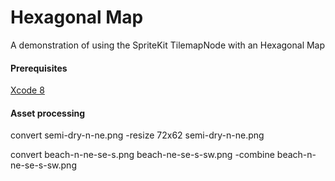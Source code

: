 # Hexagonal Map
A demonstration of using the SpriteKit TilemapNode with an Hexagonal Map

#### Prerequisites
[Xcode 8](https://developer.apple.com)

#### Asset processing

convert semi-dry-n-ne.png -resize 72x62 semi-dry-n-ne.png

convert beach-n-ne-se-s.png beach-ne-se-s-sw.png -combine beach-n-ne-se-s-sw.png


